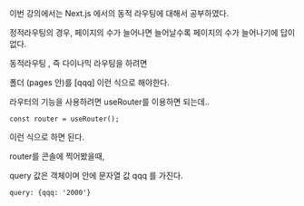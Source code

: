 이번 강의에서는 Next.js 에서의 동적 라우팅에 대해서 공부하였다.

정적라우팅의 경우, 페이지의 수가 늘어나면 늘어날수록 페이지의 수가 늘어나기에 답이 없다.

동적라우팅 , 즉 다이나믹 라우팅을 하려면 

폴더 (pages 안)를 [qqq] 이런 식으로 해야한다.

라우터의 기능을 사용하려면 useRouter를 이용하면 되는데..

    const router = useRouter();

이런 식으로 하면 된다.

router를 콘솔에 찍어봤을때,

query 값은 객체이며 안에 문자열 값 qqq 를 가진다.

    query: {qqq: '2000'}